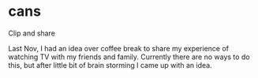 # cans
Clip and share

Last Nov, I had an idea over coffee break to share my experience of watching TV with my friends and family. 
Currently there are no ways to do this, but after little bit of brain storming I came up with an idea. 



